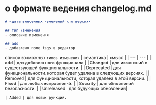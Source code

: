 # о формате ведения changelog.md

```markdown
# <дата внесенных изменений или версия>

## тип изменения
- описание изменения

## add
- добавлено поле tags в редактор
```

список возможных `типов изменения`
| семантика | смысл |
| --- | --- |
| add | для добавленного функционала |
| Changed | для изменений в существующей функциональности.  |
| Deprecated | для функциональности, которая будет удалена в следующих версиях. |
| Removed | для функциональности, которая удалена в этой версии. |
| Fixed | для любых исправлений. |
| Security | для обновлений безопасности. |
| Unreleased | для будующих обновлений|

`| Added | для новых функций.`
